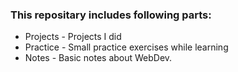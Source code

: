 
### This repositary includes following parts:
- Projects - Projects I did 
- Practice - Small practice exercises while learning
- Notes - Basic notes about WebDev.
